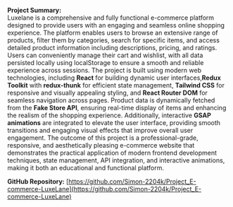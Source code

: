 **Project Summary:**  
Luxelane is a comprehensive and fully functional e-commerce platform designed to provide users with an engaging and seamless online shopping experience. The platform enables users to browse an extensive range of products, filter them by categories, search for specific items, and access detailed product information including descriptions, pricing, and ratings. Users can conveniently manage their cart and wishlist, with all data persisted locally using localStorage to ensure a smooth and reliable experience across sessions. The project is built using modern web technologies, including **React** for building dynamic user interfaces,**Redux Toolkit** with **redux-thunk** for efficient state management, **Tailwind CSS** for responsive and visually appealing styling, and **React Router DOM** for seamless navigation across pages. Product data is dynamically fetched from the **Fake Store API**, ensuring real-time display of items and enhancing the realism of the shopping experience. Additionally, interactive **GSAP animations** are integrated to elevate the user interface, providing smooth transitions and engaging visual effects that improve overall user engagement. The outcome of this project is a professional-grade, responsive, and aesthetically pleasing e-commerce website that demonstrates the practical application of modern frontend development techniques, state management, API integration, and interactive animations, making it both an educational and functional platform.

**GitHub Repository:** [https://github.com/Simon-2204k/Project_E-commerce-LuxeLane](https://github.com/Simon-2204k/Project_E-commerce-LuxeLane)
